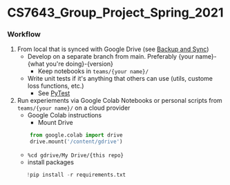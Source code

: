 # CS7643_Group_Project_Spring_2021

### Workflow

1) From local that is synced with Google Drive (see [Backup and Sync])
   - Develop on a separate branch from main. Preferably {your name}-{what you're doing}-{version}
      - Keep notebooks in `teams/{your name}/`
   - Write unit tests if it's anything that others can use (utils, custome loss functions, etc.)
      - See [PyTest]
2) Run experiements via Google Colab Notebooks or personal scripts from `teams/{your name}/` on a cloud provider
   - Google Colab instructions
     - Mount Drive
    ```py
        from google.colab import drive
        drive.mount('/content/gdrive')
    ```
    - `%cd gdrive/My Drive/{this repo}`
    - install packages
     ```py
        !pip install -r requirements.txt
    ```


[Backup and Sync]: https://www.google.com/drive/download/
[PyTest]: https://docs.pytest.org/en/6.2.x/getting-started.html